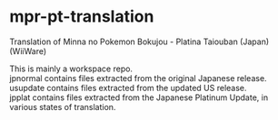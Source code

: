 # mpr-pt-translation
Translation of Minna no Pokemon Bokujou - Platina Taiouban (Japan) (WiiWare)

This is mainly a workspace repo.  
jpnormal contains files extracted from the original Japanese release.  
usupdate contains files extracted from the updated US release.  
jpplat contains files extracted from the Japanese Platinum Update, in various states of translation.  
